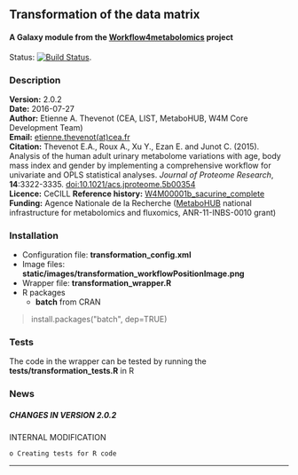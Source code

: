 ## Transformation of the data matrix  
#### A Galaxy module from the [Workflow4metabolomics](http://workflow4metabolomics.org) project

Status: [![Build Status](https://travis-ci.org/workflow4metabolomics/transformation.svg?branch=master)](https://travis-ci.org/workflow4metabolomics/transformation).

### Description

**Version:** 2.0.2  
**Date:** 2016-07-27  
**Author:** Etienne A. Thevenot (CEA, LIST, MetaboHUB, W4M Core Development Team)   
**Email:** [etienne.thevenot(at)cea.fr](mailto:etienne.thevenot@cea.fr)  
**Citation:** Thevenot E.A., Roux A., Xu Y., Ezan E. and Junot C. (2015). Analysis of the human adult urinary metabolome variations with age, body mass index and gender by implementing a comprehensive workflow for univariate and OPLS statistical analyses. *Journal of Proteome Research*, **14**:3322-3335. [doi:10.1021/acs.jproteome.5b00354](http://dx.doi.org/10.1021/acs.jproteome.5b00354)  
**Licence:** CeCILL
**Reference history:** [W4M00001b_sacurine_complete](http://galaxy.workflow4metabolomics.org/history/list_published)     
**Funding:** Agence Nationale de la Recherche ([MetaboHUB](http://www.metabohub.fr/index.php?lang=en&Itemid=473) national infrastructure for metabolomics and fluxomics, ANR-11-INBS-0010 grant)

### Installation

* Configuration file: **transformation_config.xml**
* Image files: **static/images/transformation_workflowPositionImage.png**   
* Wrapper file: **transformation_wrapper.R**  
* R packages  
    + **batch** from CRAN  
> install.packages("batch", dep=TRUE)   

### Tests

The code in the wrapper can be tested by running the **tests/transformation_tests.R** in R  

### News

##### CHANGES IN VERSION 2.0.2  

INTERNAL MODIFICATION  

    o Creating tests for R code  
    
***